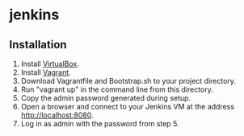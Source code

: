# jenkins

## Installation

1. Install [VirtualBox](https://www.virtualbox.org/wiki/Downloads).
2. Install [Vagrant](https://www.vagrantup.com/downloads.html).
3. Download Vagrantfile and Bootstrap.sh to your project directory.
4. Run "vagrant up" in the command line from this directory.
5. Copy the admin password generated during setup.
6. Open a browser and connect to your Jenkins VM at the address [http://localhost:8080](http://localhost:8080).
7. Log in as admin with the password from step 5.
